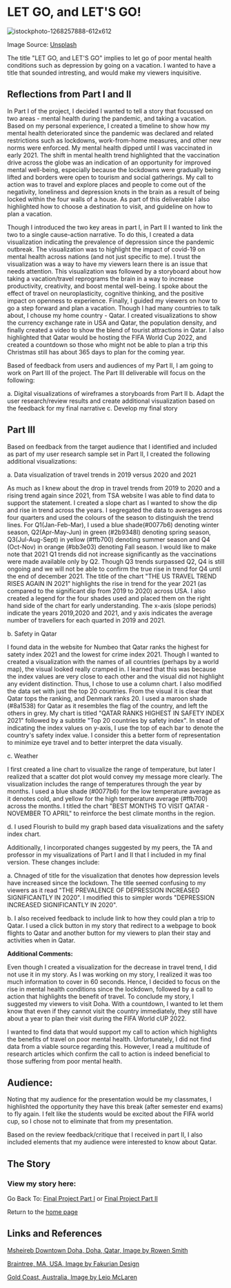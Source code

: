 # **LET GO, and LET'S GO!**

![istockphoto-1268257888-612x612](https://user-images.githubusercontent.com/92896969/143535346-61d0b524-443a-4ccf-abe7-9c5916cc1891.jpg)

Image Source: [Unsplash](https://www.istockphoto.com/photo/travel-safe-during-the-coronavirus-pandemic-airplane-model-with-face-mask-on-blue-gm1268257888-372230384)

The title "LET GO, and LET'S GO" implies to let go of poor mental health conditions such as depression by going on a vacation. I wanted to have a title that sounded intresting, and would make my viewers inquisitive. 

## Reflections from Part I and II
 
In Part I of the project, I decided I wanted to tell a story that focussed on two areas - mental health during the pandemic, and taking a vacation. Based on my personal experience, I created a timeline to show how my mental health deteriorated since the pandemic was declared and related restrictions such as lockdowns, work-from-home measures, and other new norms were enforced. My mental health dipped until I was vaccinated in early 2021. The shift in mental health trend highlighted that the vaccination drive across the globe was an indication of an opportunity for improved mental well-being, especially because the lockdowns were gradually being lifted and borders were open to tourism and social gatherings. My call to action was to travel and explore places and people to come out of the negativity, loneliness and depression knots in the brain as a result of being locked within the four walls of a house. As part of this deliverable I also highlighted how to choose a destination to visit, and guideline on how to plan a vacation. 

Though I introduced the two key areas in part I, in Part II I wanted to link the two to a single cause-action narrative. To do this, I created a data visualization indicating the prevalence of depression since the pandemic outbreak. The visualization was to highlight the impact of covid-19 on mental health across nations (and not just specific to me). I trust the visualization was a way to have my viewers learn there is an issue that needs attention. This visualization was followed by a storyboard about how taking a vacation/travel reprograms the brain in a way to increase productivity, creativity, and boost mental well-being. I spoke about the effect of travel on neuroplasticity, cognitive thinking, and the positive impact on openness to experience. Finally, I guided my viewers on how to go a step forward and plan a vacation. Though I had many countries to talk about, I chouse my home country - Qatar. I created visualizations to show the currency exchange rate in USA and Qatar, the population density, and finally created a video to show the blend of tourist attractions in Qatar. I also highlighted that Qatar would be hosting the FIFA World Cup 2022, and created a countdown so those who might not be able to plan a trip this Christmas still has about 365 days to plan for the coming year. 

Based of feedback from users and audiences of my Part II, I am going to work on Part III of the project. The Part III deliverable will focus on the following:

a. Digital visualizations of wireframes a storyboards from Part II 
b. Adapt the user research/review results and create additional visualization based on the feedback for my final narrative
c. Develop my final story

## Part III 

Based on feedback from the target audience that I identified and included as part of my user research sample set in Part II, I created the following additional visualizations:

a. Data visualization of travel trends in 2019 versus 2020 and 2021

<div class="flourish-embed flourish-slope" data-src="visualisation/7941541"><script src="https://public.flourish.studio/resources/embed.js"></script></div>

As much as I knew about the drop in travel trends from 2019 to 2020 and a rising trend again since 2021, from TSA website I was able to find data to support the statement. I created a slope chart as I wanted to show the dip and rise in trend across the years. I segregated the data to averages across four quarters and used the colours of the season to distinguish the trend lines. For Q1(Jan-Feb-Mar), I used a blue shade(#0077b6) denoting winter season, Q2(Apr-May-Jun) in green (#2b9348I) denoting spring season, Q3(Jul-Aug-Sept) in yellow (#ffb700) denoting summer season and Q4 (Oct-Nov) in orange (#bb3e03) denoting Fall season. I would like to make note that 2021 Q1 trends did not increase significantly as the vaccinations were made available only by Q2. Though Q3 trends surpassed Q2, Q4 is still ongoing and we will not be able to confirm the true rise in trend for Q4 until the end of december 2021. The title of the chart "THE US TRAVEL TREND RISES AGAIN IN 2021" highlights the rise in trend for the year 2021 (as compared to the significant dip from 2019 to 2020) across USA. I also created a legend for the four shades used and placed them on the right hand side of the chart for early understanding. The x-axis (slope periods) indicate the years 2019,2020 and 2021, and y axis indicates the average number of travellers for each quarted in 2019 and 2021.


b. Safety in Qatar

<div class="flourish-embed flourish-chart" data-src="visualisation/7948942"><script src="https://public.flourish.studio/resources/embed.js"></script></div>

I found data in the website for Numbeo that Qatar ranks the highest for satety index 2021 and the lowest for crime index 2021. Though I wanted to created a visualization with the names of all countries (perhaps by a world map), the visual looked really cramped in. I learned that this was because the index values are very close to each other and the visual did not highlight any evident distinction. Thus, I chose to use a column chart. I also modified the data set with just the top 20 countries. From the visual it is clear that Qatar tops the ranking, and Denmark ranks 20. I used a maroon shade (#8a1538) for Qatar as it resembles the flag of the country, and left the others in grey. My chart is titled "QATAR RANKS HIGHEST IN SAFETY INDEX 2021" followed by a subtitle "Top 20 countries by safety index". In stead of indicating the index values on y-axis, I use the top of each bar to denote the country's safety index value. I consider this a better form of representation to minimize eye travel and to better interpret the data visually.

c. Weather

<div class="flourish-embed flourish-scatter" data-src="visualisation/7957144"><script src="https://public.flourish.studio/resources/embed.js"></script></div>

I first created a line chart to visualize the range of temperature, but later I realized that a scatter dot plot would convey my message more clearly. The visualization includes the range of temperatures through the year by months. I used a blue shade (#0077b6) for the low temperature average as it denotes cold, and yellow for the high temperature average (#ffb700) across the months. I titled the chart "BEST MONTHS TO VISIT QATAR - NOVEMBER TO APRIL" to reinforce the best climate months in the region. 

d. I used Flourish to build my graph based data visualizations and the safety index chart. 

Additionally, I incorporated changes suggested by my peers, the TA and professor in my visualizations of Part I and II that I included in my final version. These changes include:

a. Chnaged of title for the visualization that denotes how depression levels have increased since the lockdown. The title seemed confusing to my viewers as it read "THE PREVALENCE OF DEPRESSION INCREASED SIGNIFICANTLY IN 2020". I modified this to simpler words "DEPRESSION INCREASED SIGNIFICANTLY IN 2020".

b. I also received feedback to include link to how they could plan a trip to Qatar. I used a click button in my story that redirect to a webpage to book flights to Qatar and another button for my viewers to plan their stay and activities when in Qatar.

**Additional Comments:**

Even though I created a visualization for the decrease in travel trend, I did not use it in my story. As I was working on my story, I realized it was too much information to cover in 60 seconds. Hence, I decided to focus on the rise in mental health conditions since the lockdown, followed by a call to action that highlights the benefit of travel. To conclude my story, I suggested my viewers to visit Doha. With a countdown, I wanted to let them know that even if they cannot visit the country immediately, they still have about a year to plan their visit during the FIFA World cUP 2022.

I wanted to find data that would support my call to action which highlights the benefits of travel on poor mental health. Unfortunately, I did not find data from a viable source regarding this. However, I read a multitude of research articles which confirm the call to action is indeed beneficial to those suffering from poor mental health.

## Audience:
Noting that my audience for the presentation would be my classmates, I highlishted the opportunity they have this break (after semester end exams) to fly again. I felt like the students would be excited about the FIFA world cup, so I chose not to eliminate that from my presentation.

Based on the review feedback/critique that I received in part II, I also included elements that my audience were interested to know about Qatar. 

## The Story

### View my story here: <script src="https://carnegiemellon.shorthandstories.com/let-go-and-let-s-go/embed.js"></script>


Go Back To: [Final Project Part I](https://reytoms.github.io/Portfolio/Project_part1.html) or [Final Project Part II](https://reytoms.github.io/Portfolio/Project_Part2.html)

Return to the [home page](https://reytoms.github.io/Portfolio/)


## Links and References


[Msheireb Downtown Doha, Doha, Qatar, Image by Rowen Smith](https://unsplash.com/photos/MmPJrxJeJGY)
 
[Braintree, MA, USA, Image by Fakurian Design](https://unsplash.com/photos/58Z17lnVS4U)
 
[Gold Coast, Australia, Image by Leio McLaren](https://unsplash.com/photos/FwdZYz0yc9g)
 
  
  
